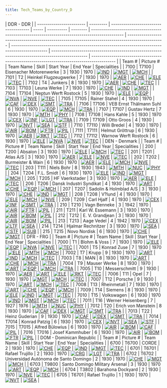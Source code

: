 ```yaml
---
title: Tech_Teams_by_Country_D
---
```


| DDR - DDR                |
| ------------------------ | --------- | ------------------------------------- | ----- | ---------- | -------- | ---------------------------------------------------------------------------------------------- | ------------------------------------------------------------------------------------------------ | ------------------------------------------------------------------------------------------------ | ------------------------------------------------------------------------------------------------ | ------------------------------------------------------------------------------------------ |
| Team #                   | Picture # | Team Name                             | Skill | Start Year | End Year | Specialities                                                                                   |
| 7100                     | T7100     | Eisenacher Motorenwerke               | 3     | 1930       | 1970     | [![IND](/images/7/79/Industrial_engineering.png)](/wiki/File:Industrial_engineering.png "IND") | [![MGT](/images/c/c7/Management.png)](/wiki/File:Management.png "MGT")                           | [![MCH](/images/a/a1/Mechanics.png)](/wiki/File:Mechanics.png "MCH")                             |
| 7101                     | T2        | Heinkel Flugzeugwerke                 | 7     | 1930       | 1970     | [![AER](/images/a/a1/Aeronautics.png)](/wiki/File:Aeronautics.png "AER")                       | [![CHE](/images/1/19/Chemistry.png)](/wiki/File:Chemistry.png "CHE")                             | [![ELE](/images/d/dd/Electronics.png)](/wiki/File:Electronics.png "ELE")                         | [![TEC](/images/9/9d/Technical_efficiency.png)](/wiki/File:Technical_efficiency.png "TEC")       |
| 7102                     | T4        | Junkers                               | 8     | 1930       | 1970     | [![AER](/images/a/a1/Aeronautics.png)](/wiki/File:Aeronautics.png "AER")                       | [![CHE](/images/1/19/Chemistry.png)](/wiki/File:Chemistry.png "CHE")                             | [![TEC](/images/9/9d/Technical_efficiency.png)](/wiki/File:Technical_efficiency.png "TEC")       |
| 7103                     | T7103     | Leuna Werke                           | 7     | 1930       | 1970     | [![CHE](/images/1/19/Chemistry.png)](/wiki/File:Chemistry.png "CHE")                           | [![IND](/images/7/79/Industrial_engineering.png)](/wiki/File:Industrial_engineering.png "IND")   | [![MGT](/images/c/c7/Management.png)](/wiki/File:Management.png "MGT")                           |
| 7104                     | T7104     | Neptun Werft Rostock                  | 5     | 1930       | 1970     | [![ELE](/images/d/dd/Electronics.png)](/wiki/File:Electronics.png "ELE")                       | [![EQP](/images/2/20/General_equipment.png)](/wiki/File:General_equipment.png "EQP")             | [![NVA](/images/e/ea/Naval_artillery.png)](/wiki/File:Naval_artillery.png "NVA")                 | [![NVE](/images/0/09/Naval_engineering.png)](/wiki/File:Naval_engineering.png "NVE")             | [![TEC](/images/9/9d/Technical_efficiency.png)](/wiki/File:Technical_efficiency.png "TEC") |
| 7105                     | T7105     | Rainer Stahel                         | 4     | 1930       | 1970     | [![CAF](/images/f/f8/Combined_arms_focus.png)](/wiki/File:Combined_arms_focus.png "CAF")       | [![DEX](/images/0/0d/Decentralized_execution.png)](/wiki/File:Decentralized_execution.png "DEX") | [![SMT](/images/2/2f/Small_unit_tactics.png)](/wiki/File:Small_unit_tactics.png "SMT")           | [![TRA](/images/b/b1/Training.png)](/wiki/File:Training.png "TRA")                               |
| 7106                     | T7106     | VEB Ernst Thälmann Suhl               | 6     | 1930       | 1970     | [![EQP](/images/2/20/General_equipment.png)](/wiki/File:General_equipment.png "EQP")           | [![MCH](/images/a/a1/Mechanics.png)](/wiki/File:Mechanics.png "MCH")                             | [![TRA](/images/b/b1/Training.png)](/wiki/File:Training.png "TRA")                               |
| 7107                     | T7107     | Gustav Hertz                          | 7     | 1930       | 1970     | [![MTH](/images/7/79/Mathematics.png)](/wiki/File:Mathematics.png "MTH")                       | [![PHY](/images/a/a1/Nuclear_physics.png)](/wiki/File:Nuclear_physics.png "PHY")                 |
| 7108                     | T7108     | Hans Kahle                            | 5     | 1930       | 1970     | [![CEX](/images/b/bc/Centralized_execution.png)](/wiki/File:Centralized_execution.png "CEX")   | [![INF](/images/b/be/Infantry_focus.png)](/wiki/File:Infantry_focus.png "INF")                   | [![LGT](/images/1/1d/Large_unit_tactics.png)](/wiki/File:Large_unit_tactics.png "LGT")           | [![TRA](/images/b/b1/Training.png)](/wiki/File:Training.png "TRA")                               |
| 7109                     | T7109     | Otto Groos                            | 4     | 1930       | 1970     | [![NVT](/images/1/10/Naval_training.png)](/wiki/File:Naval_training.png "NVT")                 | [![SEA](/images/2/22/Seamanship.png)](/wiki/File:Seamanship.png "SEA")                           | [![STF](/images/4/48/Small_taskforce_tactics.png)](/wiki/File:Small_taskforce_tactics.png "STF") |
| 7110                     | T7110     | Willi Bredel                          | 4     | 1930       | 1970     | [![AIR](/images/8/87/Aircraft_testing.png)](/wiki/File:Aircraft_testing.png "AIR")             | [![BOM](/images/2/26/Bomber_tactics.png)](/wiki/File:Bomber_tactics.png "BOM")                   | [![FTR](/images/8/8a/Fighter_tactics.png)](/wiki/File:Fighter_tactics.png "FTR")                 | [![PIL](/images/6/6b/Piloting.png)](/wiki/File:Piloting.png "PIL")                               |
| 7111                     | T7111     | Helmut Gröttrup                       | 6     | 1930       | 1970     | [![AER](/images/a/a1/Aeronautics.png)](/wiki/File:Aeronautics.png "AER")                       | [![RKT](/images/5/51/Rocketry.png)](/wiki/File:Rocketry.png "RKT")                               | [![TEC](/images/9/9d/Technical_efficiency.png)](/wiki/File:Technical_efficiency.png "TEC")       |
| 7112                     | T7112     | Warnow Werft Rostock                  | 6     | 1930       | 1970     | [![ELE](/images/d/dd/Electronics.png)](/wiki/File:Electronics.png "ELE")                       | [![NVA](/images/e/ea/Naval_artillery.png)](/wiki/File:Naval_artillery.png "NVA")                 | [![NVE](/images/0/09/Naval_engineering.png)](/wiki/File:Naval_engineering.png "NVE")             | [![TEC](/images/9/9d/Technical_efficiency.png)](/wiki/File:Technical_efficiency.png "TEC")       |
| DEN - Denmark            |
| Team #                   | Picture # | Team Name                             | Skill | Start Year | End Year | Specialities                                                                                   |
| 200                      | T200      | Absalon                               | 3     | 1930       | 1970     | [![ELE](/images/d/dd/Electronics.png)](/wiki/File:Electronics.png "ELE")                       | [![MCH](/images/a/a1/Mechanics.png)](/wiki/File:Mechanics.png "MCH")                             | [![TEC](/images/9/9d/Technical_efficiency.png)](/wiki/File:Technical_efficiency.png "TEC")       |
| 201                      | T201      | Atlas A/S                             | 3     | 1930       | 1970     | [![AER](/images/a/a1/Aeronautics.png)](/wiki/File:Aeronautics.png "AER")                       | [![ELE](/images/d/dd/Electronics.png)](/wiki/File:Electronics.png "ELE")                         | [![NVE](/images/0/09/Naval_engineering.png)](/wiki/File:Naval_engineering.png "NVE")             | [![TEC](/images/9/9d/Technical_efficiency.png)](/wiki/File:Technical_efficiency.png "TEC")       |
| 202                      | T202      | Burmeister & Wain                     | 6     | 1930       | 1970     | [![AER](/images/a/a1/Aeronautics.png)](/wiki/File:Aeronautics.png "AER")                       | [![ELE](/images/d/dd/Electronics.png)](/wiki/File:Electronics.png "ELE")                         | [![MCH](/images/a/a1/Mechanics.png)](/wiki/File:Mechanics.png "MCH")                             | [![NVE](/images/0/09/Naval_engineering.png)](/wiki/File:Naval_engineering.png "NVE")             | [![TEC](/images/9/9d/Technical_efficiency.png)](/wiki/File:Technical_efficiency.png "TEC") |
| 203                      | T111      | Niels Bohr                            | 8     | 1930       | 1943     | [![MTH](/images/7/79/Mathematics.png)](/wiki/File:Mathematics.png "MTH")                       | [![NUC](/images/0/05/Nuclear_engineering.png)](/wiki/File:Nuclear_engineering.png "NUC")         | [![PHY](/images/a/a1/Nuclear_physics.png)](/wiki/File:Nuclear_physics.png "PHY")                 |
| 204                      | T204      | F.L. Smidt                            | 6     | 1930       | 1970     | [![ELE](/images/d/dd/Electronics.png)](/wiki/File:Electronics.png "ELE")                       | [![IND](/images/7/79/Industrial_engineering.png)](/wiki/File:Industrial_engineering.png "IND")   | [![MGT](/images/c/c7/Management.png)](/wiki/File:Management.png "MGT")                           | [![MCH](/images/a/a1/Mechanics.png)](/wiki/File:Mechanics.png "MCH")                             |
| 205                      | T205      | HF Vaerkstader                        | 3     | 1930       | 1970     | [![AER](/images/a/a1/Aeronautics.png)](/wiki/File:Aeronautics.png "AER")                       | [![ELE](/images/d/dd/Electronics.png)](/wiki/File:Electronics.png "ELE")                         | [![TEC](/images/9/9d/Technical_efficiency.png)](/wiki/File:Technical_efficiency.png "TEC")       |
| 206                      | T206      | Dansk Industri Syndikat               | 4     | 1930       | 1970     | [![ART](/images/d/d8/Artillery.png)](/wiki/File:Artillery.png "ART")                           | [![CHE](/images/1/19/Chemistry.png)](/wiki/File:Chemistry.png "CHE")                             | [![EQP](/images/2/20/General_equipment.png)](/wiki/File:General_equipment.png "EQP")             | [![MCH](/images/a/a1/Mechanics.png)](/wiki/File:Mechanics.png "MCH")                             |
| 207                      | T207      | Sadolin & Holmblad A/S                | 3     | 1930       | 1970     | [![CHE](/images/1/19/Chemistry.png)](/wiki/File:Chemistry.png "CHE")                           | [![IND](/images/7/79/Industrial_engineering.png)](/wiki/File:Industrial_engineering.png "IND")   | [![MGT](/images/c/c7/Management.png)](/wiki/File:Management.png "MGT")                           |
| 208                      | T208      | V?lund                                | 4     | 1930       | 1970     | [![ELE](/images/d/dd/Electronics.png)](/wiki/File:Electronics.png "ELE")                       | [![MCH](/images/a/a1/Mechanics.png)](/wiki/File:Mechanics.png "MCH")                             | [![NVE](/images/0/09/Naval_engineering.png)](/wiki/File:Naval_engineering.png "NVE")             |
| 209                      | T209      | Carl Hjalf                            | 4     | 1930       | 1970     | [![CEX](/images/b/bc/Centralized_execution.png)](/wiki/File:Centralized_execution.png "CEX")   | [![INF](/images/b/be/Infantry_focus.png)](/wiki/File:Infantry_focus.png "INF")                   | [![SMT](/images/2/2f/Small_unit_tactics.png)](/wiki/File:Small_unit_tactics.png "SMT")           | [![TRA](/images/b/b1/Training.png)](/wiki/File:Training.png "TRA")                               |
| 210                      | T210      | Vagn Benneke                          | 3     | 1942       | 1970     | [![AIR](/images/8/87/Aircraft_testing.png)](/wiki/File:Aircraft_testing.png "AIR")             | [![FTR](/images/8/8a/Fighter_tactics.png)](/wiki/File:Fighter_tactics.png "FTR")                 | [![PIL](/images/6/6b/Piloting.png)](/wiki/File:Piloting.png "PIL")                               |
| 211                      | T211      | Karl W. Essemann                      | 3     | 1930       | 1970     | [![AIR](/images/8/87/Aircraft_testing.png)](/wiki/File:Aircraft_testing.png "AIR")             | [![BOM](/images/2/26/Bomber_tactics.png)](/wiki/File:Bomber_tactics.png "BOM")                   | [![PIL](/images/6/6b/Piloting.png)](/wiki/File:Piloting.png "PIL")                               |
| 212                      | T212      | E. V. Grandjean                       | 3     | 1930       | 1970     | [![AIR](/images/8/87/Aircraft_testing.png)](/wiki/File:Aircraft_testing.png "AIR")             | [![BOM](/images/2/26/Bomber_tactics.png)](/wiki/File:Bomber_tactics.png "BOM")                   | [![PIL](/images/6/6b/Piloting.png)](/wiki/File:Piloting.png "PIL")                               |
| 213                      | T213      | Aage Vedel                            | 4     | 1942       | 1970     | [![CEX](/images/b/bc/Centralized_execution.png)](/wiki/File:Centralized_execution.png "CEX")   | [![LTF](/images/e/e7/Large_taskforce_tactics.png)](/wiki/File:Large_taskforce_tactics.png "LTF") | [![SEA](/images/2/22/Seamanship.png)](/wiki/File:Seamanship.png "SEA")                           |
| 214                      | T214      | Hjalmar Rechnitzer                    | 3     | 1930       | 1970     | [![SEA](/images/2/22/Seamanship.png)](/wiki/File:Seamanship.png "SEA")                         | [![STF](/images/4/48/Small_taskforce_tactics.png)](/wiki/File:Small_taskforce_tactics.png "STF") | [![SUB](/images/6/61/Submarine_tactics.png)](/wiki/File:Submarine_tactics.png "SUB")             |
| 215                      | T215      | Novo Nordisk                          | 6     | 1930       | 1970     | [![CHE](/images/1/19/Chemistry.png)](/wiki/File:Chemistry.png "CHE")                           | [![MGT](/images/c/c7/Management.png)](/wiki/File:Management.png "MGT")                           |
| DFR - FRG                |
| Team #                   | Picture # | Team Name                             | Skill | Start Year | End Year | Specialities                                                                                   |
| 7000                     | T1        | Blohm & Voss                          | 7     | 1930       | 1970     | [![ELE](/images/d/dd/Electronics.png)](/wiki/File:Electronics.png "ELE")                       | [![EQP](/images/2/20/General_equipment.png)](/wiki/File:General_equipment.png "EQP")             | [![NVA](/images/e/ea/Naval_artillery.png)](/wiki/File:Naval_artillery.png "NVA")                 | [![NVE](/images/0/09/Naval_engineering.png)](/wiki/File:Naval_engineering.png "NVE")             | [![TEC](/images/9/9d/Technical_efficiency.png)](/wiki/File:Technical_efficiency.png "TEC") |
| 7001                     | T5        | Konrad Zuse                           | 7     | 1930       | 1970     | [![ELE](/images/d/dd/Electronics.png)](/wiki/File:Electronics.png "ELE")                       | [![MTH](/images/7/79/Mathematics.png)](/wiki/File:Mathematics.png "MTH")                         | [![MCH](/images/a/a1/Mechanics.png)](/wiki/File:Mechanics.png "MCH")                             |
| 7002                     | T7        | Krupp                                 | 9     | 1930       | 1970     | [![ART](/images/d/d8/Artillery.png)](/wiki/File:Artillery.png "ART")                           | [![IND](/images/7/79/Industrial_engineering.png)](/wiki/File:Industrial_engineering.png "IND")   | [![MCH](/images/a/a1/Mechanics.png)](/wiki/File:Mechanics.png "MCH")                             | [![TEC](/images/9/9d/Technical_efficiency.png)](/wiki/File:Technical_efficiency.png "TEC")       |
| 7003                     | T8        | MAN                                   | 8     | 1930       | 1970     | [![ART](/images/d/d8/Artillery.png)](/wiki/File:Artillery.png "ART")                           | [![CHE](/images/1/19/Chemistry.png)](/wiki/File:Chemistry.png "CHE")                             | [![MCH](/images/a/a1/Mechanics.png)](/wiki/File:Mechanics.png "MCH")                             | [![TRA](/images/b/b1/Training.png)](/wiki/File:Training.png "TRA")                               |
| 7004                     | T9        | Mauser Werke                          | 8     | 1930       | 1970     | [![ART](/images/d/d8/Artillery.png)](/wiki/File:Artillery.png "ART")                           | [![EQP](/images/2/20/General_equipment.png)](/wiki/File:General_equipment.png "EQP")             | [![MCH](/images/a/a1/Mechanics.png)](/wiki/File:Mechanics.png "MCH")                             | [![TRA](/images/b/b1/Training.png)](/wiki/File:Training.png "TRA")                               |
| 7005                     | T10       | Messerschmitt                         | 9     | 1930       | 1970     | [![AER](/images/a/a1/Aeronautics.png)](/wiki/File:Aeronautics.png "AER")                       | [![ART](/images/d/d8/Artillery.png)](/wiki/File:Artillery.png "ART")                             | [![ELE](/images/d/dd/Electronics.png)](/wiki/File:Electronics.png "ELE")                         | [![RKT](/images/5/51/Rocketry.png)](/wiki/File:Rocketry.png "RKT")                               | [![TEC](/images/9/9d/Technical_efficiency.png)](/wiki/File:Technical_efficiency.png "TEC") |
| 7006                     | T11       | Opel                                  | 7     | 1930       | 1970     | [![MGT](/images/c/c7/Management.png)](/wiki/File:Management.png "MGT")                         | [![MCH](/images/a/a1/Mechanics.png)](/wiki/File:Mechanics.png "MCH")                             | [![TEC](/images/9/9d/Technical_efficiency.png)](/wiki/File:Technical_efficiency.png "TEC")       |
| 7007                     | T12       | Porsche                               | 9     | 1930       | 1970     | [![ART](/images/d/d8/Artillery.png)](/wiki/File:Artillery.png "ART")                           | [![MCH](/images/a/a1/Mechanics.png)](/wiki/File:Mechanics.png "MCH")                             | [![TEC](/images/9/9d/Technical_efficiency.png)](/wiki/File:Technical_efficiency.png "TEC")       |
| 7008                     | T13       | Rheinmetall                           | 7     | 1930       | 1970     | [![ART](/images/d/d8/Artillery.png)](/wiki/File:Artillery.png "ART")                           | [![CHE](/images/1/19/Chemistry.png)](/wiki/File:Chemistry.png "CHE")                             | [![EQP](/images/2/20/General_equipment.png)](/wiki/File:General_equipment.png "EQP")             | [![MCH](/images/a/a1/Mechanics.png)](/wiki/File:Mechanics.png "MCH")                             |
| 7009                     | T14       | Siemens                               | 8     | 1930       | 1970     | [![ELE](/images/d/dd/Electronics.png)](/wiki/File:Electronics.png "ELE")                       | [![IND](/images/7/79/Industrial_engineering.png)](/wiki/File:Industrial_engineering.png "IND")   | [![MGT](/images/c/c7/Management.png)](/wiki/File:Management.png "MGT")                           | [![TEC](/images/9/9d/Technical_efficiency.png)](/wiki/File:Technical_efficiency.png "TEC")       |
| 7010                     | T15       | Volkswagen                            | 6     | 1930       | 1970     | [![IND](/images/7/79/Industrial_engineering.png)](/wiki/File:Industrial_engineering.png "IND") | [![MGT](/images/c/c7/Management.png)](/wiki/File:Management.png "MGT")                           | [![MCH](/images/a/a1/Mechanics.png)](/wiki/File:Mechanics.png "MCH")                             | [![TEC](/images/9/9d/Technical_efficiency.png)](/wiki/File:Technical_efficiency.png "TEC")       |
| 7011                     | T16       | Werner Heisenberg                     | 7     | 1927       | 1976     | [![MTH](/images/7/79/Mathematics.png)](/wiki/File:Mathematics.png "MTH")                       | [![NUC](/images/0/05/Nuclear_engineering.png)](/wiki/File:Nuclear_engineering.png "NUC")         | [![PHY](/images/a/a1/Nuclear_physics.png)](/wiki/File:Nuclear_physics.png "PHY")                 |
| 7012                     | T20       | Erich von Manstein                    | 8     | 1930       | 1970     | [![CAF](/images/f/f8/Combined_arms_focus.png)](/wiki/File:Combined_arms_focus.png "CAF")       | [![DEX](/images/0/0d/Decentralized_execution.png)](/wiki/File:Decentralized_execution.png "DEX") | [![MGT](/images/c/c7/Management.png)](/wiki/File:Management.png "MGT")                           | [![SMT](/images/2/2f/Small_unit_tactics.png)](/wiki/File:Small_unit_tactics.png "SMT")           | [![TRA](/images/b/b1/Training.png)](/wiki/File:Training.png "TRA")                         |
| 7013                     | T22       | Heinz Guderian                        | 9     | 1930       | 1970     | [![CAF](/images/f/f8/Combined_arms_focus.png)](/wiki/File:Combined_arms_focus.png "CAF")       | [![DEX](/images/0/0d/Decentralized_execution.png)](/wiki/File:Decentralized_execution.png "DEX") | [![SMT](/images/2/2f/Small_unit_tactics.png)](/wiki/File:Small_unit_tactics.png "SMT")           | [![TRA](/images/b/b1/Training.png)](/wiki/File:Training.png "TRA")                               |
| 7014                     | T7014     | Konrad Patzig                         | 6     | 1930       | 1970     | [![CEX](/images/b/bc/Centralized_execution.png)](/wiki/File:Centralized_execution.png "CEX")   | [![NVT](/images/1/10/Naval_training.png)](/wiki/File:Naval_training.png "NVT")                   | [![SEA](/images/2/22/Seamanship.png)](/wiki/File:Seamanship.png "SEA")                           | [![STF](/images/4/48/Small_taskforce_tactics.png)](/wiki/File:Small_taskforce_tactics.png "STF") |
| 7015                     | T7015     | Alfred Bülowius                       | 6     | 1930       | 1970     | [![AIR](/images/8/87/Aircraft_testing.png)](/wiki/File:Aircraft_testing.png "AIR")             | [![BOM](/images/2/26/Bomber_tactics.png)](/wiki/File:Bomber_tactics.png "BOM")                   | [![CAF](/images/f/f8/Combined_arms_focus.png)](/wiki/File:Combined_arms_focus.png "CAF")         | [![PIL](/images/6/6b/Piloting.png)](/wiki/File:Piloting.png "PIL")                               |
| 7016                     | T7016     | Josef Kammhuber                       | 6     | 1930       | 1970     | [![AIR](/images/8/87/Aircraft_testing.png)](/wiki/File:Aircraft_testing.png "AIR")             | [![BOM](/images/2/26/Bomber_tactics.png)](/wiki/File:Bomber_tactics.png "BOM")                   | [![FTR](/images/8/8a/Fighter_tactics.png)](/wiki/File:Fighter_tactics.png "FTR")                 | [![PIL](/images/6/6b/Piloting.png)](/wiki/File:Piloting.png "PIL")                               |
| DOM - Dominican Republic |
| Team #                   | Picture # | Team Name                             | Skill | Start Year | End Year | Specialities                                                                                   |
| 6700                     | T6700     | CORDE                                 | 2     | 1930       | 1970     | [![CHE](/images/1/19/Chemistry.png)](/wiki/File:Chemistry.png "CHE")                           | [![EQP](/images/2/20/General_equipment.png)](/wiki/File:General_equipment.png "EQP")             | [![IND](/images/7/79/Industrial_engineering.png)](/wiki/File:Industrial_engineering.png "IND")   | [![MGT](/images/c/c7/Management.png)](/wiki/File:Management.png "MGT")                           | [![TEC](/images/9/9d/Technical_efficiency.png)](/wiki/File:Technical_efficiency.png "TEC") |
| 6701                     | T6701     | Rafael Trujillo                       | 2     | 1930       | 1970     | [![CRG](/images/3/38/Individual_courage.png)](/wiki/File:Individual_courage.png "CRG")         | [![LGT](/images/1/1d/Large_unit_tactics.png)](/wiki/File:Large_unit_tactics.png "LGT")           | [![TRA](/images/b/b1/Training.png)](/wiki/File:Training.png "TRA")                               |
| 6702                     | T6702     | Universidad Autónoma de Santo Domingo | 2     | 1930       | 1970     | [![CHE](/images/1/19/Chemistry.png)](/wiki/File:Chemistry.png "CHE")                           | [![MGT](/images/c/c7/Management.png)](/wiki/File:Management.png "MGT")                           | [![MCH](/images/a/a1/Mechanics.png)](/wiki/File:Mechanics.png "MCH")                             |
| 6703                     | T9800     | Santo Domingo Military Arsenal        | 3     | 1930       | 1970     | [![ART](/images/d/d8/Artillery.png)](/wiki/File:Artillery.png "ART")                           | [![EQP](/images/2/20/General_equipment.png)](/wiki/File:General_equipment.png "EQP")             | [![MCH](/images/a/a1/Mechanics.png)](/wiki/File:Mechanics.png "MCH")                             |
| 6704                     | T3802     | Barahona Dockyard                     | 2     | 1930       | 1970     | [![NVE](/images/0/09/Naval_engineering.png)](/wiki/File:Naval_engineering.png "NVE")           | [![TEC](/images/9/9d/Technical_efficiency.png)](/wiki/File:Technical_efficiency.png "TEC")       |
| 6705                     | T6701     | Rafael Trujillo                       | 1     | 1930       | 1970     | [![NVT](/images/1/10/Naval_training.png)](/wiki/File:Naval_training.png "NVT")                 | [![SEA](/images/2/22/Seamanship.png)](/wiki/File:Seamanship.png "SEA")                           |
